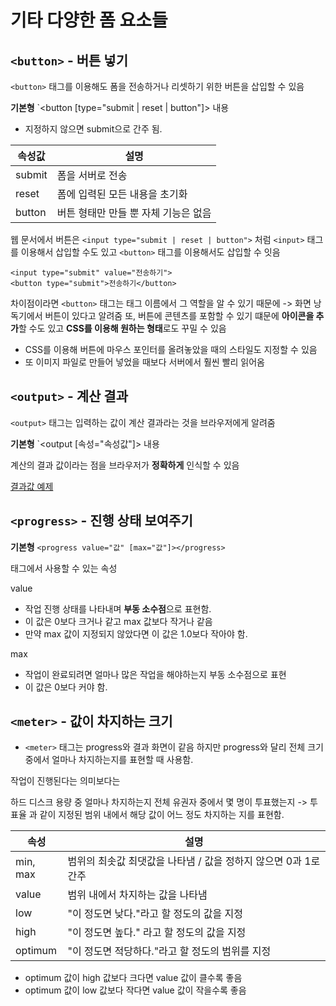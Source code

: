 # 기타 다양한 폼 요소들

## `<button>` - 버튼 넣기

`<button>` 태그를 이용해도 폼을 전송하거나 리셋하기 위한 버튼을 삽입할 수 있음

**기본형** `<button [type="submit | reset | button"]> 내용 </button>
- 지정하지 않으면 submit으로 간주 됨.

| 속성값 | 설명 |
| ----- | --- |
| submit | 폼을 서버로 전송
| reset | 폼에 입력된 모든 내용을 초기화 |
| button | 버튼 형태만 만들 뿐 자체 기능은 없음 |

웹 문서에서 버튼은
`<input type="submit | reset | button">` 처럼 `<input>` 태그를 이용해서 삽입할 수도 있고
`<button>` 태그를 이용해서도 삽입할 수 잇음

```
<input type="submit" value="전송하기">
<button type="submit">전송하기</button>
```

차이점이라면 `<button>` 태그는 태그 이름에서 그 역할을 알 수 있기 때문에 -> 화면 낭독기에서 버튼이 있다고 알려줌
또, 버튼에 콘텐츠를 포함할 수 있기 떄문에 **아이콘을 추가**할 수도 있고 **CSS를 이용해 원하는 형태**로도 꾸밀 수 있음

- CSS를 이용해 버튼에 마우스 포인터를 올려놓았을 때의 스타일도 지정할 수 있음
- 또 이미지 파일로 만들어 넣었을 때보다 서버에서 훨씬 빨리 읽어옴

## `<output>` - 계산 결과

`<output>` 태그는 입력하는 값이 계산 결과라는 것을 브라우저에게 알려줌

**기본형** `<output [속성="속성값"]> 내용 </output>

계산의 결과 값이라는 점을 브라우저가 **정확하게** 인식할 수 있음

[결과값 예제](./output.html)

## `<progress>` - 진행 상태 보여주기

**기본형** `<progress value="값" [max="값"]></progress>`

태그에서 사용할 수 있는 속성

value
- 작업 진행 상태를 나타내며 **부동 소수점**으로 표현함.
- 이 값은 0보다 크거나 같고 max 값보다 작거나 같음
- 만약 max 값이 지정되지 않았다면 이 값은 1.0보다 작아야 함.

max
- 작업이 완료되려면 얼마나 많은 작업을 해야하는지 부동 소수점으로 표현
- 이 값은 0보다 커야 함.

## `<meter>` - 값이 차지하는 크기
- `<meter>` 태그는 progress와 결과 화면이 같음
하지만 progress와 달리 전체 크기 중에서 얼마나 차지하는지를 표현할 때 사용함.

작업이 진행된다는 의미보다는

하드 디스크 용량 중 얼마나 차지하는지
전체 유권자 중에서 몇 명이 투표했는지 -> 투표율 과 같이
지정된 범위 내에서 해당 값이 어느 정도 차지하는 지를 표현함.

| 속성 | 설명 |
| --- | --- |
| min, max | 범위의 최솟값 최댓값을 나타냄 / 값을 정하지 않으면 0과 1로 간주 |
| value | 범위 내에서 차지하는 값을 나타냄 |
| low | "이 정도면 낮다."라고 할 정도의 값을 지정 |
| high | "이 정도면 높다." 라고 할 정도의 값을 지정 |
| optimum | "이 정도면 적당하다."라고 할 정도의 범위를 지정 |
- optimum 값이 high 값보다 크다면 value 값이 클수록 좋음
- optimum 값이 low 값보다 작다면 value 값이 작을수록 좋음

